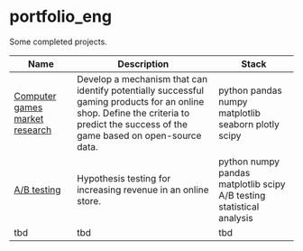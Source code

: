 # portfolio_eng

Some completed projects.

| Name | Description | Stack |
| ---------| ---------| ---------|
| [Computer games market research](comp_games_research) | Develop a mechanism that can identify potentially successful gaming products for an online shop. Define the criteria to predict the success of the game based on open-source data. | python pandas numpy matplotlib seaborn plotly scipy |
| [A/B testing](AB_testing) | Hypothesis testing for increasing revenue in an online store. | python numpy pandas matplotlib scipy A/B testing statistical analysis |
| tbd | tbd | tbd |
